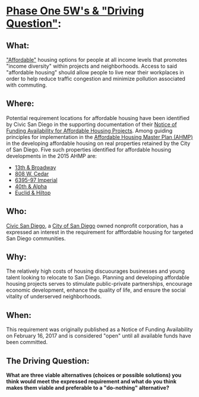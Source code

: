 # [Phase One 5W's & "Driving Question"](https://github.com/BEICOOP/BEICPBLChallenge/blob/master/Phase1/TOC.md):

## What:  
["Affordable"](https://www.sandiego.gov/housing/resources/whatis) housing options for people at all income levels that promotes "income diversity" within projects and neighborhoods. Access to said "affordable housing" should allow people to live near their workplaces in order to help reduce traffic congestion and minimize pollution associated with commuting.

## Where:  
Potential requirement locations for affordable housing have been identified by Civic San Diego in the supporting documentation of their [Notice of Funding Availability for Affordable Housing Projects](http://civicsd.com/programs/affordable-housing/notice-of-funding-availability/).  Among guiding principles for implementation in the [Affordable Housing Master Plan (AHMP)](https://civicsd.app.box.com/v/AHMP-Updated20151217) in the developing affordable housing on real properties retained by the City of San Diego.  Five such properties identified for affordable housing developments in the 2015 AHMP are:

* [13th & Broadway](https://www.google.com/maps/place/Broadway+%26+13th+St,+San+Diego,+CA+92101/@32.715743,-117.1550393,17z/data=!3m1!4b1!4m5!3m4!1s0x80d9535f9df2c3e9:0x95a31676399de7c7!8m2!3d32.715743!4d-117.1528506?hl=en)
* [808 W. Cedar](https://www.google.com/maps/place/808+W+Cedar+St,+San+Diego,+CA+92101/@32.7222644,-117.1725861,17z/data=!3m1!4b1!4m5!3m4!1s0x80d954ad9ce3e2dd:0x975db64a15aaa885!8m2!3d32.7222644!4d-117.1703974?hl=en)
* [6395-97 Imperial](https://www.google.com/maps/place/6395+Imperial+Ave,+San+Diego,+CA+92114/@32.7101067,-117.0619283,17z/data=!3m1!4b1!4m5!3m4!1s0x80d9516c4fa761b5:0xb8fd08564c895dce!8m2!3d32.7101067!4d-117.0597396?hl=en)
* [40th & Alpha](https://www.google.com/maps/place/S+40th+St+%26+Alpha+St,+San+Diego,+CA+92113/@32.6924034,-117.112074,16.22z/data=!4m5!3m4!1s0x80d953b6cf8d73fd:0xe98cbb7165983b55!8m2!3d32.692371!4d-117.1081274?hl=en)
* [Euclid & Hiltop](https://www.google.com/maps/place/Euclid+Ave+%26+Hilltop+Dr,+San+Diego,+CA+92114/@32.715023,-117.0872142,17z/data=!3m1!4b1!4m5!3m4!1s0x80d953e133cb799f:0x7d4026b4386c4896!8m2!3d32.715023!4d-117.0850255?hl=en)

## Who: 
[Civic San Diego](http://civicsd.com/), a [City of San Diego](https://www.sandiego.gov/) owned nonprofit corporation, has a expressed an interest in the requirement for afffordable housing for targeted San Diego communities.   

## Why:  
The relatively high costs of housing discuourages businesses and young talent looking to relocate to San Diego.  Planning and developing affordable housing projects serves to stimulate public-private partnerships, encourage economic development, enhance the quality of life, and ensure the social vitality of underserved neighborhoods. 

## When: 
This requirement was originally published as a Notice of Funding Availability on February 16, 2017 and is considered "open" until all available funds have been committed.

## The Driving Question:
**What are three viable alternatives (choices or possible solutions) you think would meet the expressed requirement and what do you think makes them viable and preferable to a "do-nothing" alternative?**

